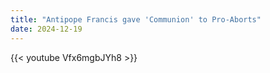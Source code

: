 ```yaml
---
title: "Antipope Francis gave 'Communion' to Pro-Aborts"
date: 2024-12-19
---
```


{{< youtube Vfx6mgbJYh8 >}}
